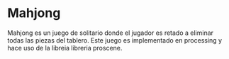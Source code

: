 # Mahjong
Mahjong es un juego de solitario donde el jugador es retado a eliminar todas las piezas del tablero. Este juego es implementado en processing y hace uso de la libreia libreria proscene.
